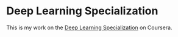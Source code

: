 # Deep Learning Specialization

This is my work on the [Deep Learning Specialization](https://www.coursera.org/specializations/deep-learning) on Coursera.
